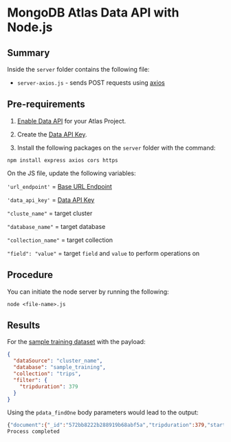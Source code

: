 # MongoDB Atlas Data API with Node.js

## Summary

Inside the `server` folder contains the following file:
* `server-axios.js` - sends POST requests using [axios](https://www.npmjs.com/package/axios) 



## Pre-requirements

1. [Enable Data API](https://docs.atlas.mongodb.com/api/data-api/#1.-enable-the-data-api) for your Atlas Project.

1. Create the [Data API Key](https://docs.atlas.mongodb.com/api/data-api/#2.-create-a-data-api-key).

1. Install the following packages on the `server` folder with the command:
```
npm install express axios cors https
```

On the JS file, update the following variables:

`'url_endpoint'` = [Base URL Endpoint](https://docs.atlas.mongodb.com/api/data-api-resources/#base-url)

`'data_api_key'` = [Data API Key](https://docs.atlas.mongodb.com/api/data-api/#2.-create-a-data-api-key)

`"cluste_name"` = target cluster

`"database_name"` = target database

`"collection_name"` = target collection

`"field": "value"` = target `field` and `value` to perform operations on

## Procedure

You can initiate the node server by running the following:
```
node <file-name>.js
```

## Results

For the [sample training dataset](https://docs.atlas.mongodb.com/sample-data/sample-training/) with the payload:

```json
{
  "dataSource": "cluster_name",
  "database": "sample_training",
  "collection": "trips",
  "filter": {
    "tripduration": 379
  }
}
```

Using the `pdata_findOne` body parameters would lead to the output:

```bash
{"document":{"_id":"572bb8222b288919b68abf5a","tripduration":379,"start station id":476,"start station name":"E 31 St & 3 Ave","end station id":498,"end station name":"Broadway & W 32 St","bikeid":17827,"usertype":"Subscriber","birth year":1969,"gender":1,"start station location":{"type":"Point","coordinates":[-73.97966069,40.74394314]},"end station location":{"type":"Point","coordinates":[-73.98808416,40.74854862]},"start time":"2016-01-01T00:00:45.000Z","stop time":"2016-01-01T00:07:04.000Z"}}
Process completed
```
